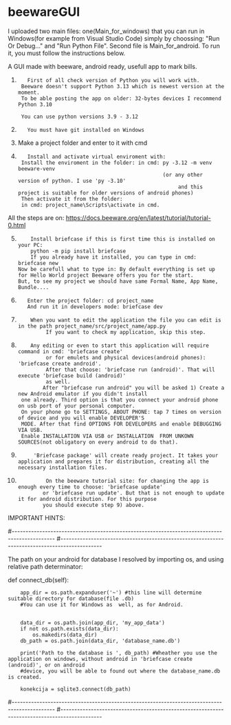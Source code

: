 # beewareGUI

I uploaded two main files: one(Main_for_windows) that you can run in Windows(for example from Visual Studio Code) 
simply by choossing: "Run Or Debug..." and "Run Python File".
Second file is Main_for_android. To run it, you must follow the instructions below.


A GUI made with beeware, android ready, usefull app to mark bills.

1)        First of all check version of Python you will work with.
        Beeware doesn't support Python 3.13 which is newest version at the moment.
        To be able posting the app on older: 32-bytes devices I recommend Python 3.10
        
        You can use python versions 3.9 - 3.12

2)        You must have git installed on Windows

3)    Make a project folder and enter to it with cmd

4)        Install and activate virtual enviroment with:
        Install the enviroment in the folder: in cmd: py -3.12 -m venv beeware-venv
                                                      (or any other version of python. I use 'py -3.10'
                                                           and this project is suitable for older versions of android phones)
        Then activate it from the folder:
        in cmd: project_name\Scripts\activate in cmd.

All the steps are on: https://docs.beeware.org/en/latest/tutorial/tutorial-0.html


5)         Install briefcase if this is first time this is installed on your PC:
           python -m pip install briefcase
           If you already have it installed, you can type in cmd: briefcase new
       Now be carefull what to type in: By default everything is set up for Hello World project Beeware offers you for the start.
       But, to see my project we should have same Formal Name, App Name, Bundle....

7)        Enter the project folder: cd project_name
          And run it in developers mode: briefcase dev

8)         When you want to edit the application the file you can edit is in the path project_name/src/project_name/app.py
                If you want to check my application, skip this step.

9)         Any editing or even to start this application will require command in cmd: 'briefcase create' 
                or for emulets and physical devices(android phones): 'briefcase create android'.
                After that choose: 'briefcase run (android)'. That will execute 'briefcase build (android)'
                as well.
               After "briefcase run android" you will be asked 1) Create a new Android emulator if you didn't install 
        one already. Third option is that you connect your android phone on usb port of your personal computer.
        On your phone go to SETTINGS, ABOUT PHONE: tap 7 times on version of device and you will enable DEVELOPER'S
        MODE. After that find OPTIONS FOR DEVELOPERS and enable DEBUGGING VIA USB.
        Enable INSTALLATION VIA USB or INSTALLATION  FROM UNKOWN SOURCES(not obligatory on every android to do that).


       
11)          'Briefcase package' will create ready project. It takes your application and prepares it for distribution, creating all the necessary installation files.

12)              On the beeware tutorial site: for changing the app is enough every time to choose: 'briefcase update'
                or 'briefcase run update'. But that is not enough to update it for android distribution. For this purpose
                you should execute step 9) above.

             


       

IMPORTANT HINTS:

#---------------------------------------------------------------------------------------------
#---------------------------------------------------------------------------------------------

The path on your android for database I resolved by importing os, and using relative path determinator:

def connect_db(self):

        app_dir = os.path.expanduser('~') #this line will determine suitable directory for database(file .db)
        #You can use it for Windows as  well, as for Android.

        
        data_dir = os.path.join(app_dir, 'my_app_data')
        if not os.path.exists(data_dir):
            os.makedirs(data_dir)
        db_path = os.path.join(data_dir, 'database_name.db')

        print('Path to the database is ', db_path) #Wheather you use the application on windows, without android in 'briefcase create (android)', or on android
        #device, you will be able to found out where the database_name.db is created.
 
        konekcija = sqlite3.connect(db_path)
#---------------------------------------------------------------------------------------------
#---------------------------------------------------------------------------------------------





        
